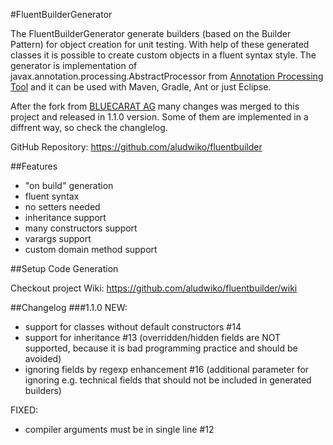 #FluentBuilderGenerator

The FluentBuilderGenerator generate builders (based on the Builder Pattern) for object creation for unit testing. With help of these generated classes it is possible to create custom objects in a fluent syntax style. The generator is implementation of javax.annotation.processing.AbstractProcessor
 from [Annotation Processing Tool](http://docs.oracle.com/javase/7/docs/technotes/guides/apt/) and it can be used with Maven, Gradle, Ant or just Eclipse.

After the fork from [BLUECARAT AG](https://github.com/bluecarat/fluentbuilder) many changes was merged to this project and released in 1.1.0 version. Some of them are implemented in a diffrent way, so check the changlelog.

GitHub Repository: https://github.com/aludwiko/fluentbuilder

##Features
* "on build" generation
* fluent syntax
* no setters needed
* inheritance support
* many constructors support
* varargs support
* custom domain method support

##Setup Code Generation

Checkout project Wiki: https://github.com/aludwiko/fluentbuilder/wiki

##Changelog
###1.1.0
NEW:
 * support for classes without default constructors #14
 * support for inheritance #13 (overridden/hidden fields are NOT supported, because it is bad programming practice and should be avoided)
 * ignoring fields by regexp enhancement #16 (additional parameter for ignoring e.g. technical fields that should not be included in generated builders)
 
FIXED:
 * compiler arguments must be in single line #12
